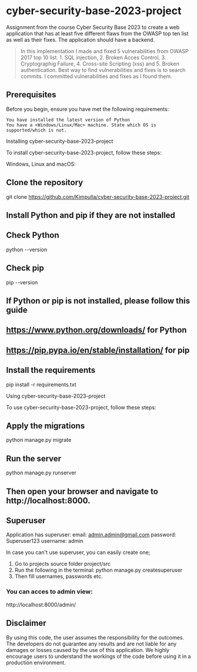 
# cyber-security-base-2023-project

Assignment from the course Cyber Security Base 2023 to create a web application that has at least five different flaws from the OWASP top ten list as well as their fixes. The application should have a backend.

> In this implementation I made and fixed 5 vulnerabilities from OWASP 2017 top 10 list. 1. SQL injection, 2. Broken Acces Control, 3. Cryptographig Failure, 4. Cross-site Scripting (xss) and 5. Broken authentication. Best way to find vulnerabilities and fixes is to search commits. I committed vulnerabilities and fixes as I found them.


## Prerequisites

Before you begin, ensure you have met the following requirements:

    You have installed the latest version of Python
    You have a <Windows/Linux/Mac> machine. State which OS is supported/which is not.

Installing cyber-security-base-2023-project

To install cyber-security-base-2023-project, follow these steps:

Windows, Linux and macOS:

## Clone the repository
git clone https://github.com/Kimpulla/cyber-security-base-2023-project.git


## Install Python and pip if they are not installed
## Check Python
python --version

## Check pip
pip --version

## If Python or pip is not installed, please follow this guide
## https://www.python.org/downloads/ for Python
## https://pip.pypa.io/en/stable/installation/ for pip

## Install the requirements
pip install -r requirements.txt


Using cyber-security-base-2023-project

To use cyber-security-base-2023-project, follow these steps:

## Apply the migrations
python manage.py migrate

## Run the server
python manage.py runserver

## Then open your browser and navigate to http://localhost:8000.

## Superuser
Application has superuser:
email: admin.admin@gmail.com
password: Superuser123
username: admin

In case you can't use superuser, you can easily create one;

1. Go to projects source folder project/src
2. Run the following in the terminal: python manage.py createsuperuser
3. Then fill usernames, passwords etc.

### You can acces to admin view:

http://localhost:8000/admin/

## Disclaimer

By using this code, the user assumes the responsibility for the outcomes. The developers do not guarantee any results and are not liable for any damages or losses caused by the use of this application. We highly encourage users to understand the workings of the code before using it in a production environment.
